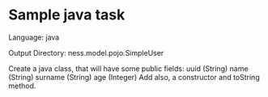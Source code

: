 # Sample java task

Language: java

Output Directory: ness.model.pojo.SimpleUser

Create a java class, that will have some public fields:
uuid (String)
name (String)
surname (String)
age (Integer)
Add also, a constructor and toString method.
